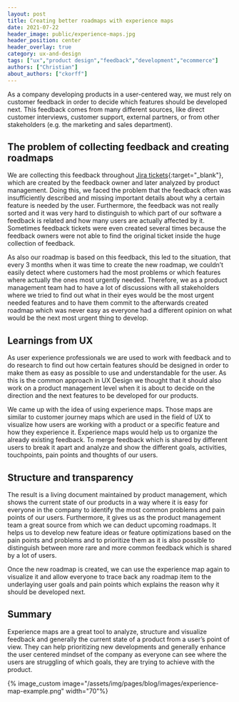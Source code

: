 ```yaml
---
layout: post
title: Creating better roadmaps with experience maps
date: 2021-07-22
header_image: public/experience-maps.jpg
header_position: center
header_overlay: true
category: ux-and-design
tags: ["ux","product design","feedback","development","ecommerce"]
authors: ["Christian"]
about_authors: ["ckorff"]
---
```


As a company developing products in a user-centered way, we must rely on customer feedback in order to decide which features should be developed next.
This feedback comes from many different sources, like direct customer interviews, customer support, external partners, or from other stakeholders (e.g. the marketing and sales department).

## The problem of collecting feedback and creating roadmaps

We are collecting this feedback throughout [Jira tickets](https://www.atlassian.com/software/jira){:target="_blank"}, which are created by the feedback owner and later analyzed by product management.
Doing this, we faced the problem that the feedback often was insufficiently described and missing important details about why a certain feature is needed by the user.
Furthermore, the feedback was not really sorted and it was very hard to distinguish to which part of our software a feedback is related and how many users are actually affected by it.
Sometimes feedback tickets were even created several times because the feedback owners were not able to find the original ticket inside the huge collection of feedback.

As also our roadmap is based on this feedback, this led to the situation, that every 3 months when it was time to create the new roadmap, we couldn’t easily detect where customers had the most problems or which features where actually the ones most urgently needed.
Therefore, we as a product management team had to have a lot of discussions with all stakeholders where we tried to find out what in their eyes would be the most urgent needed features and to have them commit to the afterwards created roadmap which was never easy as everyone had a different opinion on what would be the next most urgent thing to develop.

## Learnings from UX

As user experience professionals we are used to work with feedback and to do research to find out how certain features should be designed in order to make them as easy as possible to use and understandable for the user.
As this is the common approach in UX Design we thought that it should also work on a product management level when it is about to decide on the direction and the next features to be developed for our products.

We came up with the idea of using experience maps.
Those maps are similar to customer journey maps which are used in the field of UX to visualize how users are working with a product or a specific feature and how they experience it.
Experience maps would help us to organize the already existing feedback.
To merge feedback which is shared by different users to break it apart and analyze and show the different goals, activities, touchpoints, pain points and thoughts of our users.

## Structure and transparency

The result is a living document maintained by product management, which shows the current state of our products in a way where it is easy for everyone in the company to identify the most common problems and pain points of our users.
Furthermore, it gives us as the product management team a great source from which we can deduct upcoming roadmaps.
It helps us to develop new feature ideas or feature optimizations based on the pain points and problems and to prioritize them as it is also possible to distinguish between more rare and more common feedback which is shared by a lot of users.

Once the new roadmap is created, we can use the experience map again to visualize it and allow everyone to trace back any roadmap item to the underlaying user goals and pain points which explains the reason why it should be developed next.

## Summary 

Experience maps are a great tool to analyze, structure and visualize feedback and generally the current state of a product from a user’s point of view.
They can help prioritizing new developments and generally enhance the user centered mindset of the company as everyone can see where the users are struggling of which goals, they are trying to achieve with the product.

{% image_custom image="/assets/img/pages/blog/images/experience-map-example.png" width="70"%}